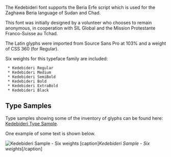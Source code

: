 
The Kedebideri font supports the Beria Erfe script which is used for the Zaghawa Beria language of Sudan and Chad.

This font was initially designed by a volunteer who chooses to remain anonymous, in cooperation with SIL Global and the Mission Protestante Franco-Suisse au Tchad.

The Latin glyphs were imported from Source Sans Pro at 103% and a weight of CSS 360 (for Regular).

Six weights for this typeface family are included:

     * Kedebideri Regular
     * Kedebideri Medium
     * Kedebideri SemiBold
     * Kedebideri Bold
     * Kedebideri ExtraBold
     * Kedebideri Black

## Type Samples

Type samples showing some of the inventory of glyphs can be found here: 
[Kedebideri Type Sample](sample).

One example of some text is shown below. 

<img class='fullsize' alt='Kedebideri Sample - Six weights' src='https://software.sil.org/kedebideri/wp-content/uploads/sites/30/2022/06/six-weights.png' />
[caption]<em>Kedebideri Sample - Six weights</em>[/caption]